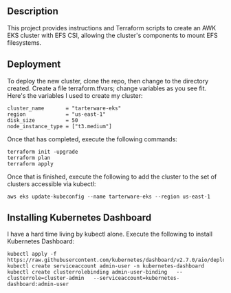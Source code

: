 ## Description
This project provides instructions and Terraform scripts to create an AWK EKS cluster with EFS CSI,
allowing the cluster's components to mount EFS filesystems.


## Deployment
To deploy the new cluster, clone the repo, then change to the directory created.  Create a file terraform.tfvars; change variables
as you see fit.  Here's the variables I used to create my cluster:

    cluster_name       = "tarterware-eks"
    region             = "us-east-1"
    disk_size          = 50
    node_instance_type = ["t3.medium"]

Once that has completed, execute the following commands:

    terraform init -upgrade
    terraform plan
    terraform apply

Once that is finished, execute the following to add the cluster to the set of clusters accessible via kubectl:

    aws eks update-kubeconfig --name tarterware-eks --region us-east-1

## Installing Kubernetes Dashboard
I have a hard time living by kubectl alone.  Execute the following to install Kubernetes Dashboard:

    kubectl apply -f https://raw.githubusercontent.com/kubernetes/dashboard/v2.7.0/aio/deploy/recommended.yaml
    kubectl create serviceaccount admin-user -n kubernetes-dashboard
    kubectl create clusterrolebinding admin-user-binding   --clusterrole=cluster-admin   --serviceaccount=kubernetes-dashboard:admin-user

